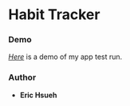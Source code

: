 # Habit Tracker

### Demo
 [_Here_](https://www.youtube.com/watch?v=VT-gSxGaR0o&feature=youtu.be) is a demo of my app test run.

### Author
* **Eric Hsueh**
